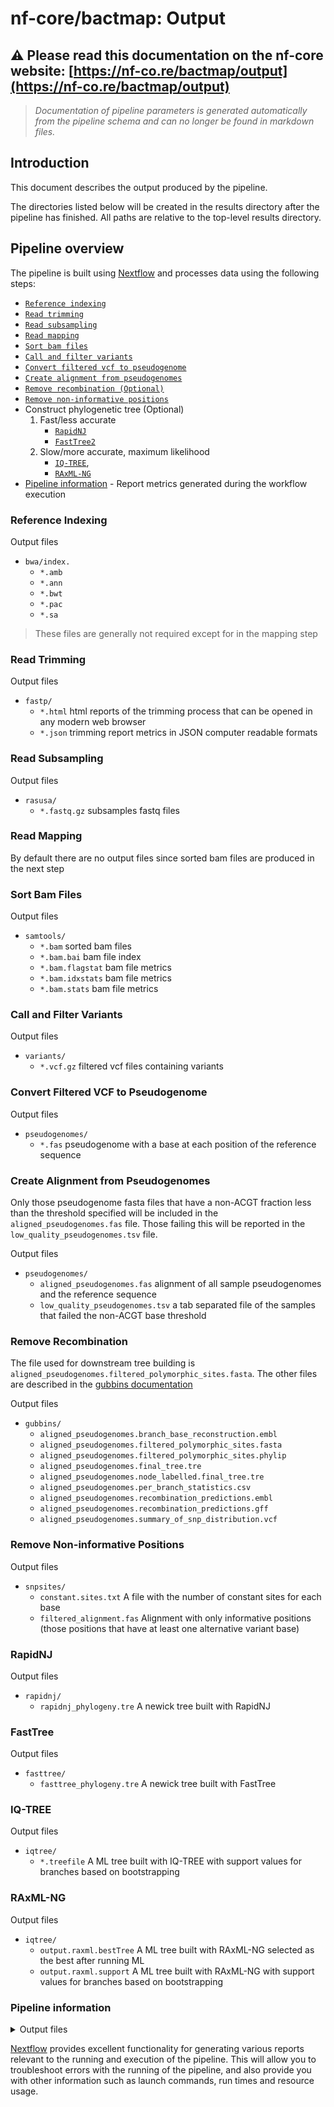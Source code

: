 # nf-core/bactmap: Output

## :warning: Please read this documentation on the nf-core website: [https://nf-co.re/bactmap/output](https://nf-co.re/bactmap/output)

> _Documentation of pipeline parameters is generated automatically from the pipeline schema and can no longer be found in markdown files._

## Introduction

This document describes the output produced by the pipeline.

The directories listed below will be created in the results directory after the pipeline has finished. All paths are relative to the top-level results directory.

## Pipeline overview

The pipeline is built using [Nextflow](https://www.nextflow.io/) and processes data using the following steps:

* [`Reference indexing`](#reference-indexing)
* [`Read trimming`](#read-trimming)
* [`Read subsampling`](#read-subsampling)
* [`Read mapping`](#read-mapping)
* [`Sort bam files`](#sort-bam-files)
* [`Call and filter variants`](#call-and-filter-variants)
* [`Convert filtered vcf to pseudogenome`](#convert-filtered-vcf-to-pseudogenome)
* [`Create alignment from pseudogenomes`](#create-alignment-from-pseudogenomes)
* [`Remove recombination (Optional)`](#remove-recombination)
* [`Remove non-informative positions`](#remove-non-informative-positions)
* Construct phylogenetic tree (Optional)
    1. Fast/less accurate
        * [`RapidNJ`](#rapidnj)
        * [`FastTree2`](#fasttree)
    2. Slow/more accurate, maximum likelihood
        * [`IQ-TREE`](#iq-tree),
        * [`RAxML-NG`](#raxml-ng)
* [Pipeline information](#pipeline-information) - Report metrics generated during the workflow execution

### Reference Indexing

Output files

* `bwa/index.`
  * `*.amb`
  * `*.ann`
  * `*.bwt`
  * `*.pac`
  * `*.sa`

> These files are generally not required except for in the mapping step

### Read Trimming

Output files

* `fastp/`
  * `*.html` html reports of the trimming process that can be opened in any modern web browser
  * `*.json` trimming report metrics in JSON computer readable formats

### Read Subsampling

Output files

* `rasusa/`
  * `*.fastq.gz` subsamples fastq files

### Read Mapping

By default there are no output files since sorted bam files are produced in the next step

### Sort Bam Files

Output files

* `samtools/`
  * `*.bam` sorted bam files
  * `*.bam.bai` bam file index
  * `*.bam.flagstat` bam file metrics
  * `*.bam.idxstats` bam file metrics
  * `*.bam.stats` bam file metrics

### Call and Filter Variants

Output files

* `variants/`
  * `*.vcf.gz` filtered vcf files containing variants

### Convert Filtered VCF to Pseudogenome

Output files

* `pseudogenomes/`
  * `*.fas` pseudogenome with a base at each position of the reference sequence

### Create Alignment from Pseudogenomes

Only those pseudogenome fasta files that have a non-ACGT fraction less than the threshold specified will be included in the `aligned_pseudogenomes.fas` file. Those failing this will be reported in the `low_quality_pseudogenomes.tsv` file.  

Output files

* `pseudogenomes/`
  * `aligned_pseudogenomes.fas` alignment of all sample pseudogenomes and the reference sequence
  * `low_quality_pseudogenomes.tsv` a tab separated file of the samples that failed the non-ACGT base threshold

### Remove Recombination

The file used for downstream tree building is `aligned_pseudogenomes.filtered_polymorphic_sites.fasta`. The other files are described in the [gubbins documentation](https://github.com/sanger-pathogens/gubbins#output-files)

Output files

* `gubbins/`
  * `aligned_pseudogenomes.branch_base_reconstruction.embl`
  * `aligned_pseudogenomes.filtered_polymorphic_sites.fasta`
  * `aligned_pseudogenomes.filtered_polymorphic_sites.phylip`
  * `aligned_pseudogenomes.final_tree.tre`
  * `aligned_pseudogenomes.node_labelled.final_tree.tre`
  * `aligned_pseudogenomes.per_branch_statistics.csv`
  * `aligned_pseudogenomes.recombination_predictions.embl`
  * `aligned_pseudogenomes.recombination_predictions.gff`
  * `aligned_pseudogenomes.summary_of_snp_distribution.vcf`

### Remove Non-informative Positions

Output files

* `snpsites/`
  * `constant.sites.txt` A file with the number of constant sites for each base
  * `filtered_alignment.fas` Alignment with only informative positions (those positions that have at least one alternative variant base)

### RapidNJ

Output files

* `rapidnj/`
  * `rapidnj_phylogeny.tre` A newick tree built with RapidNJ

### FastTree

Output files

* `fasttree/`
  * `fasttree_phylogeny.tre` A newick tree built with FastTree

### IQ-TREE

Output files

* `iqtree/`
  * `*.treefile` A ML tree built with IQ-TREE with support values for branches based on bootstrapping

### RAxML-NG

Output files

* `iqtree/`
  * `output.raxml.bestTree` A ML tree built with RAxML-NG selected as the best after running ML
  * `output.raxml.support` A ML tree built with RAxML-NG with support values for branches based on bootstrapping

### Pipeline information

<details markdown="1">
<summary>Output files</summary>

* `pipeline_info/`
  * Reports generated by Nextflow: `execution_report.html`, `execution_timeline.html`, `execution_trace.txt` and `pipeline_dag.dot`/`pipeline_dag.svg`.
  * Reports generated by the pipeline: `pipeline_report.html`, `pipeline_report.txt` and `software_versions.csv`.
  * Reformatted samplesheet files used as input to the pipeline: `samplesheet.valid.csv`.

</details>

[Nextflow](https://www.nextflow.io/docs/latest/tracing.html) provides excellent functionality for generating various reports relevant to the running and execution of the pipeline. This will allow you to troubleshoot errors with the running of the pipeline, and also provide you with other information such as launch commands, run times and resource usage.
